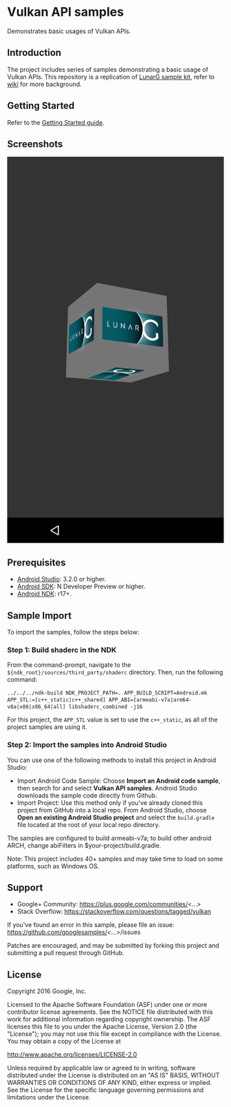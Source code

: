 Vulkan API samples
==================

Demonstrates basic usages of Vulkan APIs.

Introduction
------------
The project includes series of samples demonstrating a basic usage of Vulkan APIs.
This repository is a replication of [LunarG sample kit](https://github.com/LunarG/VulkanSamples), refer to [wiki](https://github.com/googlesamples/vulkan-basic-samples/wiki) for more background.

Getting Started
---------------
Refer to the [Getting Started guide](https://developer.android.com/ndk/guides/graphics/getting-started.html).

Screenshots
-----------
![screenshot](image/screen.png)


## Prerequisites
- [Android Studio](https://developer.android.com/studio/index.html): 3.2.0 or higher.
- [Android SDK](https://developer.android.com/studio/index.html): N Developer Preview or higher.
- [Android NDK](https://developer.android.com/ndk/downloads/index.html): r17+.

## Sample Import
To import the samples, follow the steps below:

### Step 1: Build shaderc in the NDK
From the command-prompt, navigate to the `${ndk_root}/sources/third_party/shaderc` directory.
Then, run the following command:

~~~
../../../ndk-build NDK_PROJECT_PATH=. APP_BUILD_SCRIPT=Android.mk APP_STL:=[c++_static|c++_shared] APP_ABI=[armeabi-v7a|arm64-v8a|x86|x86_64|all] libshaderc_combined -j16
~~~

For this project, the `APP_STL` value is set to use the `c++_static`, as all of the project samples are using it.

### Step 2: Import the samples into Android Studio 
You can use one of the following methods to install this project in Android Studio:

* Import Android Code Sample: Choose **Import an Android code sample**, then search for and select **Vulkan API samples**. Android Studio downloads the sample code directly from Github.
* Import Project: Use this method only if you've already cloned this project from GitHub into a local repo. From Android Studio, choose **Open an existing Android Studio project** and select the `build.gradle` file located at the root of your local repo directory.

The samples are configured to build armeabi-v7a; to build other android ARCH,
change abiFilters in $your-project/build.gradle.

Note:  This project includes 40+ samples and may take time to load on some platforms, such as Windows OS.

Support
-------

- Google+ Community: https://plus.google.com/communities/<...>
- Stack Overflow: https://stackoverflow.com/questions/tagged/vulkan

If you've found an error in this sample, please file an issue:
https://github.com/googlesamples/<...>/issues

Patches are encouraged, and may be submitted by forking this project and
submitting a pull request through GitHub.

License
-------

Copyright 2016 Google, Inc.

Licensed to the Apache Software Foundation (ASF) under one or more contributor
license agreements.  See the NOTICE file distributed with this work for
additional information regarding copyright ownership.  The ASF licenses this
file to you under the Apache License, Version 2.0 (the "License"); you may not
use this file except in compliance with the License.  You may obtain a copy of
the License at

http://www.apache.org/licenses/LICENSE-2.0

Unless required by applicable law or agreed to in writing, software
distributed under the License is distributed on an "AS IS" BASIS, WITHOUT
WARRANTIES OR CONDITIONS OF ANY KIND, either express or implied.  See the
License for the specific language governing permissions and limitations under
the License.
